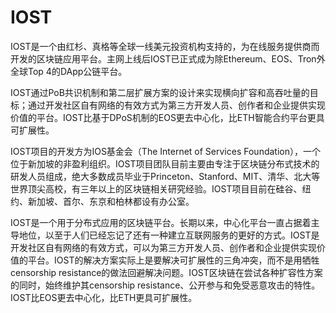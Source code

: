 # 

# IOST

IOST是一个由红杉、真格等全球一线美元投资机构支持的，为在线服务提供商而开发的区块链应用平台。主网上线后IOST已正式成为除Ethereum、EOS、Tron外全球Top 4的DApp公链平台。

IOST通过PoB共识机制和第二层扩展方案的设计来实现横向扩容和高吞吐量的目标；通过开发社区自有网络的有效方式为第三方开发人员、创作者和企业提供实现价值的平台。IOST比基于DPoS机制的EOS更去中心化，比ETH智能合约平台更具可扩展性。

IOST项目的开发方为IOS基金会（The Internet of Services Foundation），一个位于新加坡的非盈利组织。IOST项目团队目前主要由专注于区块链分布式技术的研发人员组成，绝大多数成员毕业于Princeton、Stanford、MIT、清华、北大等世界顶尖高校，有三年以上的区块链相关研究经验。IOST项目目前在硅谷、纽约、新加坡、首尔、东京和柏林都设有办公室。

IOST是一个用于分布式应用的区块链平台。长期以来，中心化平台一直占据着主导地位，以至于人们已经忘记了还有一种建立互联网服务的更好的方式。IOST是开发社区自有网络的有效方式，可以为第三方开发人员、创作者和企业提供实现价值的平台。IOST的解决方案实际上是要解决可扩展性的三角冲突，而不是用牺牲censorship resistance的做法回避解决问题。IOST区块链在尝试各种扩容性方案的同时，始终维护其censorship resistance、公开参与和免受恶意攻击的特性。IOST比EOS更去中心化，比ETH更具可扩展性。

